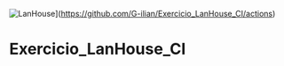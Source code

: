 ![LanHouse](https://github.com/G-ilian/Exercicio_LanHouse_CI/actions/workflows/LanHouse.yml/badge.svg)](https://github.com/G-ilian/Exercicio_LanHouse_CI/actions)
# Exercicio_LanHouse_CI

